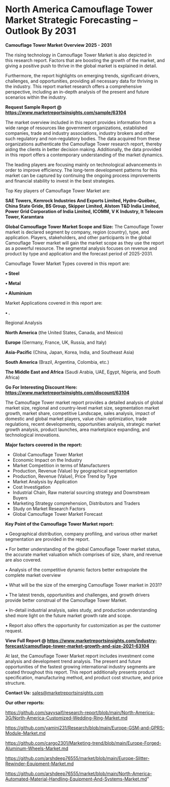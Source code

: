  # North America Camouflage Tower Market Strategic Forecasting – Outlook By 2031

<Strong> Camouflage Tower Market Overview 2025 - 2031</strong>

The rising technology in Camouflage Tower Market is also depicted in this research report. Factors that are boosting the growth of the market, and giving a positive push to thrive in the global market is explained in detail.

Furthermore, the report highlights on emerging trends, significant drivers, challenges, and opportunities, providing all necessary data for thriving in the industry. This report market research offers a comprehensive perspective, including an in-depth analysis of the present and future scenarios within the industry.

<strong>Request Sample Report @ <a href=https://www.marketreportsinsights.com/sample/63104>https://www.marketreportsinsights.com/sample/63104</a></strong>

The market overview included in this report provides information from a wide range of resources like government organizations, established companies, trade and industry associations, industry brokers and other such regulatory and non-regulatory bodies. The data acquired from these organizations authenticate the Camouflage Tower research report, thereby aiding the clients in better decision making. Additionally, the data provided in this report offers a contemporary understanding of the market dynamics.

The leading players are focusing mainly on technological advancements in order to improve efficiency. The long-term development patterns for this market can be captured by continuing the ongoing process improvements and financial stability to invest in the best strategies.

Top Key players of Camouflage Tower Market are:

<strong>SAE Towers, Kemrock Industries And Exports Limited, Hydro-Québec, China State Gride, BS Group, Skipper Limited, Alstom T&D India Limited, Power Grid Corporation of India Limited, ICOMM, V K Industry, It Telecom Tower, Karamtara</strong>

<strong><b>Global Camouflage Tower Market Scope and Size:</b></strong>
The Camouflage Tower market is declared segment by company, region (country), type, and application. Players, stakeholders, and other participants in the global Camouflage Tower market will gain the market scope as they use the report as a powerful resource. The segmental analysis focuses on revenue and product by type and application and the forecast period of 2025-2031.

Camouflage Tower Market Types covered in this report are:

<strong>• Steel

• Metal

• Aluminium</strong>

Market Applications covered in this report are:

<strong>• .</strong> 

Regional Analysis

<strong>North America</strong> (the United States, Canada, and Mexico)

<strong>Europe</strong> (Germany, France, UK, Russia, and Italy)

<strong>Asia-Pacific</strong> (China, Japan, Korea, India, and Southeast Asia)

<strong>South America</strong> (Brazil, Argentina, Colombia, etc.)

<strong>The Middle East and Africa</strong> (Saudi Arabia, UAE, Egypt, Nigeria, and South Africa)

<strong>Go For Interesting Discount Here: <a href=https://www.marketreportsinsights.com/discount/63104>https://www.marketreportsinsights.com/discount/63104</a></strong>

The Camouflage Tower market report provides a detailed analysis of global market size, regional and country-level market size, segmentation market growth, market share, competitive Landscape, sales analysis, impact of domestic and global market players, value chain optimization, trade regulations, recent developments, opportunities analysis, strategic market growth analysis, product launches, area marketplace expanding, and technological innovations.

<strong><b>Major factors covered in the report:</b></strong>
<ul>
  <li>Global Camouflage Tower Market </li>
  <li>Economic Impact on the Industry</li>
  <li>Market Competition in terms of Manufacturers</li>
  <li>Production, Revenue (Value) by geographical segmentation</li>
  <li>Production, Revenue (Value), Price Trend by Type</li>
  <li>Market Analysis by Application</li>
  <li>Cost Investigation</li>
  <li>Industrial Chain, Raw material sourcing strategy and Downstream Buyers</li>
  <li>Marketing Strategy comprehension, Distributors and Traders</li>
  <li>Study on Market Research Factors</li>
  <li>Global Camouflage Tower Market Forecast</li>
</ul>

<strong><b>Key Point of the Camouflage Tower Market report:</b></strong>

• Geographical distribution, company profiling, and various other market segmentation are provided in the report.

• For better understanding of the global Camouflage Tower market status, the accurate market valuation which comprises of size, share, and revenue are also covered.

• Analysis of the competitive dynamic factors better extrapolate the complete market overview

• What will be the size of the emerging Camouflage Tower market in 2031?

• The latest trends, opportunities and challenges, and growth drivers provide better construal of the Camouflage Tower Market.

• In-detail industrial analysis, sales study, and production understanding shed more light on the future market growth rate and scope.

• Report also offers the opportunity for customization as per the customer request.

<strong><b>View Full Report @ <a href=https://www.marketreportsinsights.com/industry-forecast/camouflage-tower-market-growth-and-size-2021-63104>https://www.marketreportsinsights.com/industry-forecast/camouflage-tower-market-growth-and-size-2021-63104</a></b></strong>


At last, the Camouflage Tower Market report includes investment come analysis and development trend analysis. The present and future opportunities of the fastest growing international industry segments are coated throughout this report. This report additionally presents product specification, manufacturing method, and product cost structure, and price structure.

<strong>Contact Us:</strong>
sales@marketreportsinsights.com

<strong>Our other reports:</strong>

<a href=https://github.com/sayysaif/research-report/blob/main/North-America-3G/North-America-Customized-Wedding-Ring-Market.md>https://github.com/sayysaif/research-report/blob/main/North-America-3G/North-America-Customized-Wedding-Ring-Market.md</a>

<a href=https://github.com/yamini231/Research/blob/main/Europe-GSM-and-GPRS-Module-Market.md>https://github.com/yamini231/Research/blob/main/Europe-GSM-and-GPRS-Module-Market.md</a>

<a href=https://github.com/cargo2301/Marketing-trend/blob/main/Europe-Forged-Aluminum-Wheels-Market.md>https://github.com/cargo2301/Marketing-trend/blob/main/Europe-Forged-Aluminum-Wheels-Market.md</a>

<a href=https://github.com/arshdeep76555/market/blob/main/Europe-Slitter-Rewinder-Equipment-Market.md>https://github.com/arshdeep76555/market/blob/main/Europe-Slitter-Rewinder-Equipment-Market.md</a>

<a href=https://github.com/arshdeep76555/market/blob/main/North-America-Automated-Material-Handling-Equipment-And-Systems-Market.md>https://github.com/arshdeep76555/market/blob/main/North-America-Automated-Material-Handling-Equipment-And-Systems-Market.md</a>"
